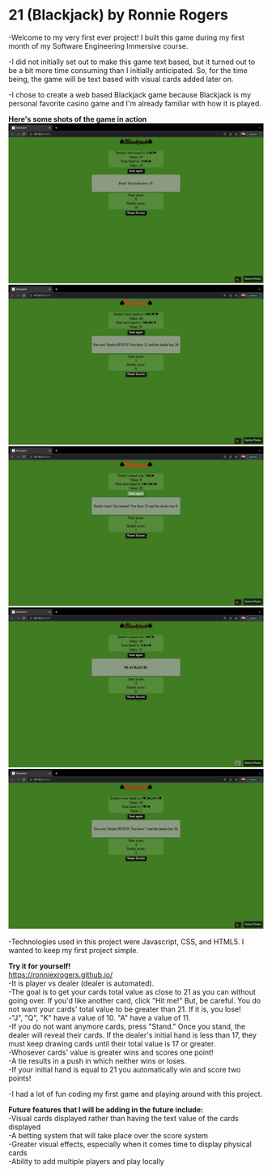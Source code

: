 <h1> 21 (Blackjack) by Ronnie Rogers</h1>

-Welcome to my very first ever project! I built this game during my first month of my Software Engineering Immersive course.

-I did not initially set out to make this game text based, but it turned out to be a bit more time consuming than I initially anticipated. So, for the time being, the game will be text based with visual cards added later on.

-I chose to create a web based Blackjack game because Blackjack is my personal favorite casino game and I'm already familiar with how it is played.

<b>Here's some shots of the game in action</b>
<img src="ss5.png">
<img src="ss1.png">
<img src="ss2.png">
<img src="ss3.png">
<img src="ss4.png">

-Technologies used in this project were Javascript, CSS, and HTML5.  I wanted to keep my first project simple.

<b>Try it for yourself!</b> 
<br>
https://ronniexrogers.github.io/
<br>
-It is player vs dealer (dealer is automated). 
<br>
-The goal is to get your cards total value as close to 21 as you can without going over. If you'd like another card, click "Hit me!" But, be careful. You do not want your cards' total value to be greater than 21.  If it is, you lose!
<br>
-"J", "Q", "K" have a value of 10.  "A" have a value of 11.
<br>
-If you do not want anymore cards, press "Stand." Once you stand, the dealer will reveal their cards.  If the dealer's initial hand is less than 17, they must keep drawing cards until their total value is 17 or greater. 
<br>
-Whosever cards' value is greater wins and scores one point!
<br>
-A tie results in a push in which neither wins or loses.
<br>
-If your initial hand is equal to 21 you automatically win and score two points!

-I had a lot of fun coding my first game and playing around with this project.

<b>Future features that I will be adding in the future include:</b>
<br>
-Visual cards displayed rather than having the text value of the cards displayed
<br>
-A betting system that will take place over the score system
<br>
-Greater visual effects, especially when it comes time to display physical cards
<br>
-Ability to add multiple players and play locally



